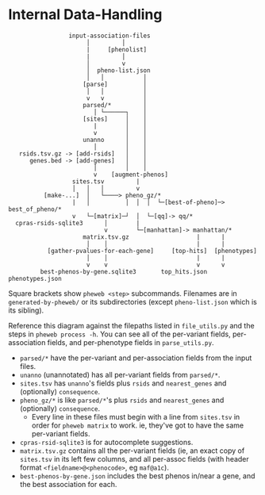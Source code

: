 # Internal Data-Handling
```
                 input-association-files
                      │         │
                      |     [phenolist]
                      |         │
                      │         v
                      │  pheno-list.json
                      │   │           │
                     [parse]          │
                      │   │           │
                      v   v           │
                     parsed/*         │
                        │ └──────┐    │
                     [sites]     │    │
                        |        │    │
                        v        │    │
                     unanno      │    │
                        │        │    │
   rsids.tsv.gz -> [add-rsids]   │    │
      genes.bed -> [add-genes]   │    │
                        │        │    │
                        v    [augment-phenos]
                  sites.tsv         |
                  │   │   │         v
          [make-...]  │   └────> pheno_gz/*
                  |   │          │  │  │  └─[best-of-pheno]─> best_of_pheno/*
                  v   └─[matrix]─┘  │  └─[qq]-> qq/*  
  cpras-rsids-sqlite3      │        |  
                           v        └─[manhattan]-> manhattan/*
                     matrix.tsv.gz                   |      |
                      │    │                         |      |
           [gather-pvalues-for-each-gene]     [top-hits]  [phenotypes]
                      │    │                         |      |
                      v    v                         v      v
         best-phenos-by-gene.sqlite3       top_hits.json  phenotypes.json
```

Square brackets show `pheweb <step>` subcommands.
Filenames are in `generated-by-pheweb/` or its subdirectories (except `pheno-list.json` which is its sibling).

Reference this diagram against the filepaths listed in `file_utils.py` and the steps in `pheweb process -h`.
You can see all of the per-variant fields, per-association fields, and per-phenotype fields in `parse_utils.py`.

- `parsed/*` have the per-variant and per-association fields from the input files.
- `unanno` (unannotated) has all per-variant fields from `parsed/*`.
- `sites.tsv` has `unanno`'s fields plus `rsids` and `nearest_genes` and (optionally) `consequence`.
- `pheno_gz/*` is like `parsed/*`'s plus `rsids` and `nearest_genes` and (optionally) `consequence`.
    - Every line in these files must begin with a line from `sites.tsv` in order for `pheweb matrix` to work.  ie, they've got to have the same per-variant fields.
- `cpras-rsid-sqlite3` is for autocomplete suggestions.
- `matrix.tsv.gz` contains all the per-variant fields (ie, an exact copy of `sites.tsv` in its left few columns, and all per-assoc fields (with header format `<fieldname>@<phenocode>`, eg `maf@a1c`).
- `best-phenos-by-gene.json` includes the best phenos in/near a gene, and the best association for each.
